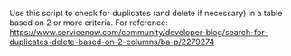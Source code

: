 Use this script to check for duplicates (and delete if necessary) in a table based on 2 or more criteria. 
For reference: https://www.servicenow.com/community/developer-blog/search-for-duplicates-delete-based-on-2-columns/ba-p/2279274

